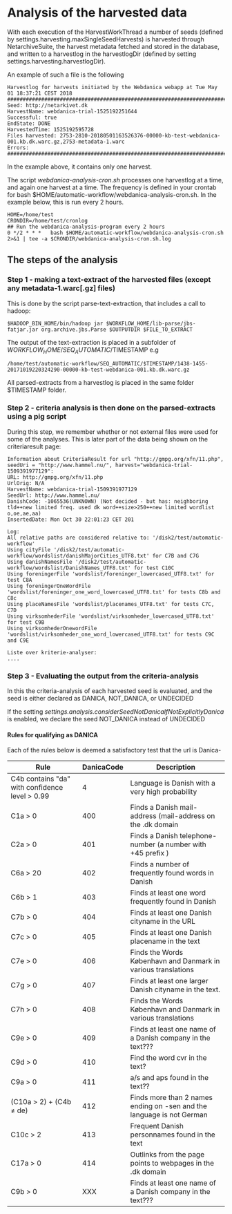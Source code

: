 # Analysis of the harvested data

With each execution of the HarvestWorkThread a number of seeds (defined by settings.harvesting.maxSingleSeedHarvests) is harvested through NetarchiveSuite, the harvest metadata fetched and stored in the database, and written to a harvestlog in the harvestlogDir (defined by setting settings.harvesting.harvestlogDir).

An example of such a file is the following
``` 
Harvestlog for harvests initiated by the Webdanica webapp at Tue May 01 18:37:21 CEST 2018
################################################################################
Seed: http://netarkivet.dk
HarvestName: webdanica-trial-1525192251644
Successful: true
EndState: DONE
HarvestedTime: 1525192595728
Files harvested: 2753-2810-20180501163526376-00000-kb-test-webdanica-001.kb.dk.warc.gz,2753-metadata-1.warc
Errors:  
################################################################################
``` 

In the example above, it contains only one harvest.

The script *webdanica-analysis-cron.sh* processes one harvestlog at a time, and again one harvest at a time.
The frequency is defined in your crontab for bash $HOME/automatic-workflow/webdanica-analysis-cron.sh.
In the example below, this is run every 2 hours.
```
HOME=/home/test
CRONDIR=/home/test/cronlog
## Run the webdanica-analysis-program every 2 hours
0 */2 * * *   bash $HOME/automatic-workflow/webdanica-analysis-cron.sh 2>&1 | tee -a $CRONDIR/webdanica-analysis-cron.sh.log
``` 

## The steps of the analysis

### Step 1 - making a text-extract of the harvested files (except any metadata-1.warc[.gz] files)

This is done by the script parse-text-extraction, that includes a call to hadoop:
``` 
$HADOOP_BIN_HOME/bin/hadoop jar $WORKFLOW_HOME/lib-parse/jbs-fatjar.jar org.archive.jbs.Parse $OUTPUTDIR $FILE_TO_EXTRACT
```

The output of the text-extraction is placed in a subfolder of $WORKFLOW_HOME/SEQ_AUTOMATIC/$TIMESTAMP
e.g 
```
/home/test/automatic-workflow/SEQ_AUTOMATIC/$TIMESTAMP/1438-1455-20171019220324290-00000-kb-test-webdanica-001.kb.dk.warc.gz
```
All parsed-extracts from a harvestlog is placed in the same folder $TIMESTAMP folder.

### Step 2 - criteria analysis is then done on the parsed-extracts using a pig script

During this step, we remember whether or not external files were used for some of the analyses.
This is later part of the data being shown on the criteriaresult page:
```
Information about CriteriaResult for url "http://gmpg.org/xfn/11.php", seedUri = "http://www.hammel.nu/", harvest="webdanica-trial-1509391977129":
URL: http://gmpg.org/xfn/11.php
UrlOrig: N/A
HarvestName: webdanica-trial-1509391977129
SeedUrl: http://www.hammel.nu/
DanishCode: -1065536(UNKNOWN) (Not decided - but has: neighboring tld++new limited freq. used dk word++size>250++new limited wordlist o,oe,ae,aa)
InsertedDate: Mon Oct 30 22:01:23 CET 201 

Log:
All relative paths are considered relative to: '/disk2/test/automatic-workflow'
Using cityFile '/disk2/test/automatic-workflow/wordslist/danishMajorCities_UTF8.txt' for C7B and C7G
Using danishNamesFile '/disk2/test/automatic-workflow/wordslist/DanishNames_UTF8.txt' for test C10C
Using foreningerFile 'wordslist/foreninger_lowercased_UTF8.txt' for test C8A
Using foreningerOneWordFile 'wordslist/foreninger_one_word_lowercased_UTF8.txt' for tests C8b and C8c
Using placeNamesFile 'wordslist/placenames_UTF8.txt' for tests C7C, C7D
Using virksomhederFile 'wordslist/virksomheder_lowercased_UTF8.txt' for test C9B
Using virksomhederOnewordFile 'wordslist/virksomheder_one_word_lowercased_UTF8.txt' for tests C9C and C9E

Liste over kriterie-analyser:
....
```

### Step 3 - Evaluating the output from the criteria-analysis

In this the criteria-analysis of each harvested seed is evaluated, and the seed is either declared as DANICA, NOT_DANICA, or UNDECIDED

If the setting *settings.analysis.considerSeedNotDanicaIfNotExplicitlyDanica* is enabled, we declare the seed NOT_DANICA instead of UNDECIDED


#### Rules for qualifying as DANICA
Each of the rules below is deemed a satisfactory test that the url is Danica-

Rule | DanicaCode | Description
-----| -----------| ------------------------------------
C4b contains "da" with confidence level > 0.99 | 4 | Language is Danish with a very high probability
C1a > 0 | 400 	| Finds a Danish mail-address (mail-address on the .dk domain
C2a > 0	| 401   | Finds a Danish telephone-number (a number with +45 prefix )
C6a > 20 | 402   | Finds a number of frequently found words in Danish
C6b > 1  | 403   | Finds at least one word frequently found in Danish
C7b > 0  | 404   | Finds at least one Danish cityname in the URL
C7c > 0  | 405   | Finds at least one Danish placename in the text
C7e > 0  | 406   | Finds the Words København and Danmark in various translations
C7g > 0  | 407   | Finds at least one larger Danish cityname in the text.
C7h > 0  | 408   | Finds the Words København and Danmark in various translations
C9e > 0  | 409   | Finds at least one name of a Danish company in the text???
C9d > 0  | 410   | Find the word cvr in the text?
C9a > 0  | 411   | a/s and aps found in the text??
(C10a > 2) + (C4b ≠ de) | 412 | Finds more than 2 names ending on -sen and the language is not German
C10c > 2 | 413 | Frequent Danish personnames found in the text
C17a > 0 | 414 | Outlinks from the page points to webpages in the .dk domain
C9b > 0  | XXX | Finds at least one name of a Danish company in the text???


